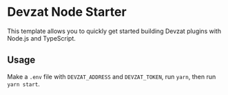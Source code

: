 # Devzat Node Starter

This template allows you to quickly get started building Devzat plugins with Node.js and TypeScript.

## Usage

Make a `.env` file with `DEVZAT_ADDRESS` and `DEVZAT_TOKEN`, run `yarn`, then run `yarn start`.
